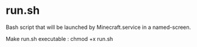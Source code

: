# run.sh
Bash script that will be launched by Minecraft.service in a named-screen.

Make run.sh executable : chmod +x run.sh
